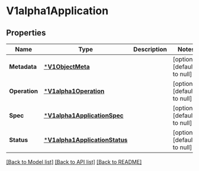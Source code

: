 # V1alpha1Application

## Properties
Name | Type | Description | Notes
------------ | ------------- | ------------- | -------------
**Metadata** | [***V1ObjectMeta**](v1ObjectMeta.md) |  | [optional] [default to null]
**Operation** | [***V1alpha1Operation**](v1alpha1Operation.md) |  | [optional] [default to null]
**Spec** | [***V1alpha1ApplicationSpec**](v1alpha1ApplicationSpec.md) |  | [optional] [default to null]
**Status** | [***V1alpha1ApplicationStatus**](v1alpha1ApplicationStatus.md) |  | [optional] [default to null]

[[Back to Model list]](../README.md#documentation-for-models) [[Back to API list]](../README.md#documentation-for-api-endpoints) [[Back to README]](../README.md)



